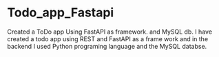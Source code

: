 # Todo_app_Fastapi
Created a ToDo app Using FastAPI as framework. and  MySQL db.
I have created a todo app using REST and FastAPI as a frame work
and in the backend I used Python programing language and the MySQL databse.

